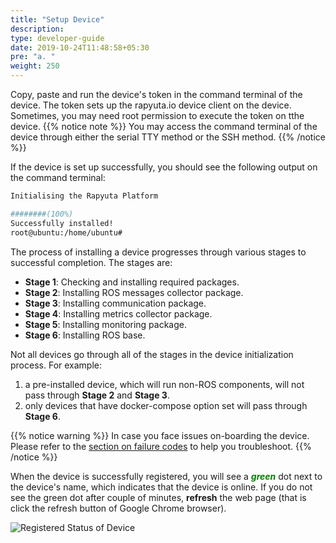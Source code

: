 ```yaml
---
title: "Setup Device"
description:
type: developer-guide
date: 2019-10-24T11:48:58+05:30
pre: "a. "
weight: 250
---
```

Copy, paste and run the device's token in the command terminal
of the device. The token sets up the rapyuta.io device client on
the device. Sometimes, you may need root permission to execute
the token on tthe device.
{{% notice note %}}
You may access the command terminal of the device through either the
serial TTY method or the SSH method.
{{% /notice %}}

If the device is set up successfully, you should see the following output
on the command terminal:

```bash
Initialising the Rapyuta Platform

########(100%)
Successfully installed!
root@ubuntu:/home/ubuntu#
```
The process of installing a device progresses through various stages to successful completion. The stages are:

* **Stage 1**: Checking and installing required packages.
* **Stage 2**: Installing ROS messages collector package.
* **Stage 3**: Installing communication package.
* **Stage 4**: Installing metrics collector package.
* **Stage 5**: Installing monitoring package.
* **Stage 6**: Installing ROS base.

Not all devices go through all of the stages in the device initialization
process. For example:

1. a pre-installed device, which will run non-ROS components, will
not pass through **Stage 2** and **Stage 3**.
2. only devices that have docker-compose option set will pass through
   **Stage 6**.

{{% notice warning %}}
In case you face issues on-boarding the device. Please refer to the [section on failure codes](./failure-codes) to help you troubleshoot.
{{% /notice %}}

When the device is successfully registered, you will see a
<span style="color:green">***green***</span> dot next to the
device's name, which indicates that the device is online.
If you do not see the green dot after couple of minutes,
**refresh** the web page (that is click the refresh button of
Google Chrome browser).

![Registered Status of Device](/images/getting-started/add-new-device/demo-device.png?classes=border,shadow&width=40pc)